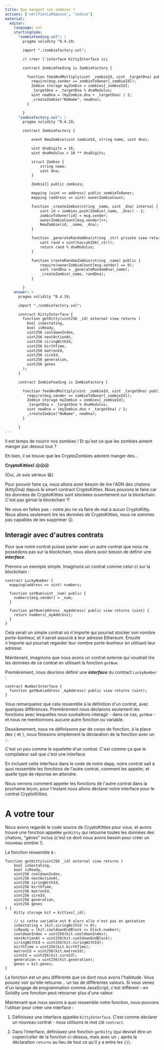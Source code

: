 ```yaml
---
title: Que mangent les zombies ?
actions: ['vérifierLaRéponse', 'indice']
material:
  editor:
    language: sol
    startingCode:
      "zombiefeeding.sol": |
        pragma solidity ^0.4.19;

        import "./zombiefactory.sol";

        // créer l'interface KittyInterface ici

        contract ZombieFeeding is ZombieFactory {

          function feedAndMultiply(uint _zombieId, uint _targetDna) public {
            require(msg.sender == zombieToOwner[_zombieId]);
            Zombie storage myZombie = zombies[_zombieId];
            _targetDna = _targetDna % dnaModulus;
            uint newDna = (myZombie.dna + _targetDna) / 2;
            _createZombie("NoName", newDna);
          }

        }
      "zombiefactory.sol": |
        pragma solidity ^0.4.19;

        contract ZombieFactory {

            event NewZombie(uint zombieId, string name, uint dna);

            uint dnaDigits = 16;
            uint dnaModulus = 10 ** dnaDigits;

            struct Zombie {
                string name;
                uint dna;
            }

            Zombie[] public zombies;

            mapping (uint => address) public zombieToOwner;
            mapping (address => uint) ownerZombieCount;

            function _createZombie(string _name, uint _dna) internal {
                uint id = zombies.push(Zombie(_name, _dna)) - 1;
                zombieToOwner[id] = msg.sender;
                ownerZombieCount[msg.sender]++;
                NewZombie(id, _name, _dna);
            }

            function _generateRandomDna(string _str) private view returns (uint) {
                uint rand = uint(keccak256(_str));
                return rand % dnaModulus;
            }

            function createRandomZombie(string _name) public {
                require(ownerZombieCount[msg.sender] == 0);
                uint randDna = _generateRandomDna(_name);
                _createZombie(_name, randDna);
            }

        }
    answer: >
      pragma solidity ^0.4.19;

      import "./zombiefactory.sol";

      contract KittyInterface {
        function getKitty(uint256 _id) external view returns (
          bool isGestating,
          bool isReady,
          uint256 cooldownIndex,
          uint256 nextActionAt,
          uint256 siringWithId,
          uint256 birthTime,
          uint256 matronId,
          uint256 sireId,
          uint256 generation,
          uint256 genes
        );
      }

      contract ZombieFeeding is ZombieFactory {

        function feedAndMultiply(uint _zombieId, uint _targetDna) public {
          require(msg.sender == zombieToOwner[_zombieId]);
          Zombie storage myZombie = zombies[_zombieId];
          _targetDna = _targetDna % dnaModulus;
          uint newDna = (myZombie.dna + _targetDna) / 2;
          _createZombie("NoName", newDna);
        }

      }
---
```


Il est temps de nourrir nos zombies ! Et qu'est ce que les zombies aiment manger par dessus tout ?

Eh bien, il se trouve que les CryptoZombies adorent manger des...

**CryptoKitties!** 😱😱😱

(Oui, Je suis sérieux 😆)

Pour pouvoir faire ça, nous allons avoir besoin de lire l'ADN des chatons (kittyDna) depuis le smart contract CryptoKitties. Nous pouvons le faire car les données de CryptoKitties sont stockées ouvertement sur la blockchain. C'est pas génial la blockchain ?!

Ne vous en faites pas - notre jeu ne va faire de mal à aucun CryptoKitty. Nous allons seulement *lire* les données de CryptoKitties, nous ne sommes pas capables de les supprimer 😉.

## Interagir avec d'autres contrats

Pour que notre contrat puisse parler avec un autre contrat que nous ne possédons pas sur la blockchain, nous allons avoir besoin de définir une **_interface_**.

Prenons un exemple simple. Imaginons un contrat comme celui-ci sur la blockchain :

```
contract LuckyNumber {
  mapping(address => uint) numbers;

  function setNum(uint _num) public {
    numbers[msg.sender] = _num;
  }

  function getNum(address _myAddress) public view returns (uint) {
    return numbers[_myAddress];
  }
}
```
Cela serait un simple contrat où n'importe qui pourrait stocker son nombre porte-bonheur, et il serait associé à leur adresse Ethereum. Ensuite n'importe qui pourrait regarder leur nombre porte-bonheur en utilisant leur adresse.

Maintenant, imaginons que nous avons un contrat externe qui voudrait lire les données de ce contrat en utilisant la fonction `getNum`.

Premièrement, nous devrions définir une **_interface_** du contract `LuckyNumber` :

```
contract NumberInterface {
  function getNum(address _myAddress) public view returns (uint);
}
```

Vous remarquerez que cela ressemble à la définition d'un contrat, avec quelques différences. Premièrement nous déclarons seulement les fonctions avec lesquelles nous souhaitons interagir - dans ce cas, `getNum` - et nous ne mentionnons aucune autre fonction ou variable.

Deuxièmement, nous ne définissons par de corps de fonction, à la place des `{` et `}`, nous finissons simplement la déclaration de la fonction avec un `;`.

C'est un peu comme le squelette d'un contrat. C'est comme ça que le compilateur sait que c'est une interface.

En incluant cette interface dans le code de notre dapp, notre contrat sait à quoi ressemble les fonctions de l'autre contrat, comment les appeler, et quelle type de réponse en attendre.

Nous verrons comment appeler les fonctions de l'autre contrat dans la prochaine leçon, pour l'instant nous allons déclarer notre interface pour le contrat CryptoKitties.

# A votre tour

Nous avons regardé le code source de CryptoKitties pour vous, et avons trouvé une fonction appelée `getKitty` qui retourne toutes les données des chatons, "gènes" inclus (c'est ce dont nous avons besoin pour créer un nouveau zombie !).

La fonction ressemble à :
```
function getKitty(uint256 _id) external view returns (
    bool isGestating,
    bool isReady,
    uint256 cooldownIndex,
    uint256 nextActionAt,
    uint256 siringWithId,
    uint256 birthTime,
    uint256 matronId,
    uint256 sireId,
    uint256 generation,
    uint256 genes
) {
    Kitty storage kit = kitties[_id];

    // si cette variable est 0 alors elle n'est pas en gestation
    isGestating = (kit.siringWithId != 0);
    isReady = (kit.cooldownEndBlock <= block.number);
    cooldownIndex = uint256(kit.cooldownIndex);
    nextActionAt = uint256(kit.cooldownEndBlock);
    siringWithId = uint256(kit.siringWithId);
    birthTime = uint256(kit.birthTime);
    matronId = uint256(kit.matronId);
    sireId = uint256(kit.sireId);
    generation = uint256(kit.generation);
    genes = kit.genes;
}
```

La fonction est un peu différente que ce dont nous avons l'habitude. Vous pouvez voir qu'elle retourne... un tas de différentes valeurs. Si vous venez d'un langage de programmation comme JavaScript, c'est différent - en Solidity une fonction peut retourner plus d'une valeur.

Maintenant que nous savons à quoi ressemble notre fonction, nous pouvons l'utiliser pour créer une interface :

1. Définissez une interface appelée `KittyInterface`. C'est comme déclarer un nouveau contrat - nous utilisons le mot clé `contract`.

2. Dans l'interface, définissez une fonction `getKitty` (qui devrait être un copier/coller de la fonction ci-dessus, mais avec un `;` après la déclaration `returns` au lieu de tout ce qu'il y a entre les `{}`).
